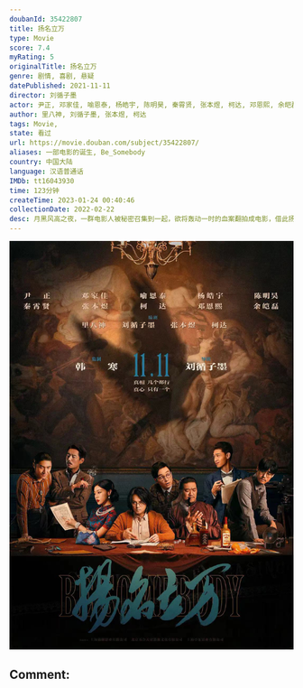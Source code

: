 ```yaml
---
doubanId: 35422807
title: 扬名立万
type: Movie
score: 7.4
myRating: 5
originalTitle: 扬名立万
genre: 剧情, 喜剧, 悬疑
datePublished: 2021-11-11
director: 刘循子墨
actor: 尹正, 邓家佳, 喻恩泰, 杨皓宇, 陈明昊, 秦霄贤, 张本煜, 柯达, 邓恩熙, 余皑磊, 白客, 赵文瑄, 小爱, 周奇, 熊黎, 吴谨西, 吕云骢, 于白水
author: 里八神, 刘循子墨, 张本煜, 柯达
tags: Movie, 
state: 看过
url: https://movie.douban.com/subject/35422807/
aliases: 一部电影的诞生, Be_Somebody
country: 中国大陆
language: 汉语普通话
IMDb: tt16043930
time: 123分钟
createTime: 2023-01-24 00:40:46
collectionDate: 2022-02-22
desc: 月黑风高之夜，一群电影人被秘密召集到一起，欲将轰动一时的血案翻拍成电影，借此扬名立万。殊不知他们正身处案发现场，并步步陷入一个巨大迷局之中，而凶手就在他们中间……伴随着利欲熏天的创作风暴，案件背后的...
---
```


![image](assets/p2881817779.jpg)

Comment: 
---

